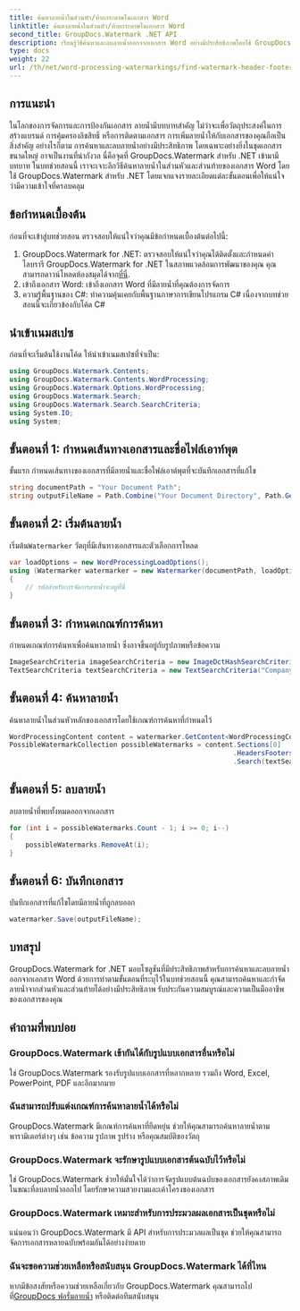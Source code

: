 ```yaml
---
title: ค้นหาลายน้ำในส่วนหัว/ท้ายกระดาษในเอกสาร Word
linktitle: ค้นหาลายน้ำในส่วนหัว/ท้ายกระดาษในเอกสาร Word
second_title: GroupDocs.Watermark .NET API
description: เรียนรู้วิธีค้นหาและลบลายน้ำออกจากเอกสาร Word อย่างมีประสิทธิภาพโดยใช้ GroupDocs สำหรับ .NET เพื่อให้มั่นใจถึงความสมบูรณ์ของเอกสารและความเป็นมืออาชีพ
type: docs
weight: 22
url: /th/net/word-processing-watermarkings/find-watermark-header-footer-word-docs/
---
```

## การแนะนำ
ในโลกของการจัดการและการป้องกันเอกสาร ลายน้ำมีบทบาทสำคัญ ไม่ว่าจะเพื่อวัตถุประสงค์ในการสร้างแบรนด์ การคุ้มครองลิขสิทธิ์ หรือการติดตามเอกสาร การเพิ่มลายน้ำให้กับเอกสารของคุณถือเป็นสิ่งสำคัญ อย่างไรก็ตาม การค้นหาและลบลายน้ำอย่างมีประสิทธิภาพ โดยเฉพาะอย่างยิ่งในชุดเอกสารขนาดใหญ่ อาจเป็นงานที่น่ากังวล นี่คือจุดที่ GroupDocs.Watermark สำหรับ .NET เข้ามามีบทบาท ในบทช่วยสอนนี้ เราจะเจาะลึกวิธีค้นหาลายน้ำในส่วนหัวและส่วนท้ายของเอกสาร Word โดยใช้ GroupDocs.Watermark สำหรับ .NET โดยแจกแจงรายละเอียดแต่ละขั้นตอนเพื่อให้แน่ใจว่ามีความเข้าใจที่ครอบคลุม
## ข้อกำหนดเบื้องต้น
ก่อนที่จะเข้าสู่บทช่วยสอน ตรวจสอบให้แน่ใจว่าคุณมีข้อกำหนดเบื้องต้นต่อไปนี้:
1. GroupDocs.Watermark for .NET: ตรวจสอบให้แน่ใจว่าคุณได้ติดตั้งและกำหนดค่าไลบรารี GroupDocs.Watermark for .NET ในสภาพแวดล้อมการพัฒนาของคุณ คุณสามารถดาวน์โหลดห้องสมุดได้จาก[ที่นี่](https://releases.groupdocs.com/Watermark/net/).
2. เข้าถึงเอกสาร Word: เข้าถึงเอกสาร Word ที่มีลายน้ำที่คุณต้องการจัดการ
3. ความรู้พื้นฐานของ C#: ทำความคุ้นเคยกับพื้นฐานภาษาการเขียนโปรแกรม C# เนื่องจากบทช่วยสอนนี้จะเกี่ยวข้องกับโค้ด C#
## นำเข้าเนมสเปซ
ก่อนที่จะเริ่มต้นใช้งานโค้ด ให้นำเข้าเนมสเปซที่จำเป็น:
```csharp
using GroupDocs.Watermark.Contents;
using GroupDocs.Watermark.Contents.WordProcessing;
using GroupDocs.Watermark.Options.WordProcessing;
using GroupDocs.Watermark.Search;
using GroupDocs.Watermark.Search.SearchCriteria;
using System.IO;
using System;
```
## ขั้นตอนที่ 1: กำหนดเส้นทางเอกสารและชื่อไฟล์เอาท์พุต
ขั้นแรก กำหนดเส้นทางของเอกสารที่มีลายน้ำและชื่อไฟล์เอาต์พุตที่จะบันทึกเอกสารที่แก้ไข
```csharp
string documentPath = "Your Document Path";
string outputFileName = Path.Combine("Your Document Directory", Path.GetFileName(documentPath));
```
## ขั้นตอนที่ 2: เริ่มต้นลายน้ำ
 เริ่มต้น`Watermarker` วัตถุที่มีเส้นทางเอกสารและตัวเลือกการโหลด
```csharp
var loadOptions = new WordProcessingLoadOptions();
using (Watermarker watermarker = new Watermarker(documentPath, loadOptions))
{
    // รหัสสำหรับการจัดการลายน้ำจะอยู่ที่นี่
}
```
## ขั้นตอนที่ 3: กำหนดเกณฑ์การค้นหา
กำหนดเกณฑ์การค้นหาเพื่อค้นหาลายน้ำ ซึ่งอาจขึ้นอยู่กับรูปภาพหรือข้อความ
```csharp
ImageSearchCriteria imageSearchCriteria = new ImageDctHashSearchCriteria(Constants.LogoPng);
TextSearchCriteria textSearchCriteria = new TextSearchCriteria("Company Name");
```
## ขั้นตอนที่ 4: ค้นหาลายน้ำ
ค้นหาลายน้ำในส่วนหัวหลักของเอกสารโดยใช้เกณฑ์การค้นหาที่กำหนดไว้
```csharp
WordProcessingContent content = watermarker.GetContent<WordProcessingContent>();
PossibleWatermarkCollection possibleWatermarks = content.Sections[0]
                                                        .HeadersFooters[OfficeHeaderFooterType.HeaderPrimary]
                                                        .Search(textSearchCriteria.Or(imageSearchCriteria));
```
## ขั้นตอนที่ 5: ลบลายน้ำ
ลบลายน้ำที่พบทั้งหมดออกจากเอกสาร
```csharp
for (int i = possibleWatermarks.Count - 1; i >= 0; i--)
{
    possibleWatermarks.RemoveAt(i);
}
```
## ขั้นตอนที่ 6: บันทึกเอกสาร
บันทึกเอกสารที่แก้ไขโดยมีลายน้ำที่ถูกลบออก
```csharp
watermarker.Save(outputFileName);
```

## บทสรุป
GroupDocs.Watermark for .NET มอบโซลูชันที่มีประสิทธิภาพสำหรับการค้นหาและลบลายน้ำออกจากเอกสาร Word ด้วยการทำตามขั้นตอนที่ระบุไว้ในบทช่วยสอนนี้ คุณสามารถค้นหาและกำจัดลายน้ำจากส่วนหัวและส่วนท้ายได้อย่างมีประสิทธิภาพ รับประกันความสมบูรณ์และความเป็นมืออาชีพของเอกสารของคุณ
## คำถามที่พบบ่อย
### GroupDocs.Watermark เข้ากันได้กับรูปแบบเอกสารอื่นหรือไม่
ใช่ GroupDocs.Watermark รองรับรูปแบบเอกสารที่หลากหลาย รวมถึง Word, Excel, PowerPoint, PDF และอีกมากมาย
### ฉันสามารถปรับแต่งเกณฑ์การค้นหาลายน้ำได้หรือไม่
GroupDocs.Watermark มีเกณฑ์การค้นหาที่ยืดหยุ่น ช่วยให้คุณสามารถค้นหาลายน้ำตามพารามิเตอร์ต่างๆ เช่น ข้อความ รูปภาพ รูปร่าง หรือคุณสมบัติของวัตถุ
### GroupDocs.Watermark จะรักษารูปแบบเอกสารต้นฉบับไว้หรือไม่
ใช่ GroupDocs.Watermark ช่วยให้มั่นใจได้ว่าการจัดรูปแบบต้นฉบับของเอกสารยังคงสภาพเดิมในขณะที่ลบลายน้ำออกไป โดยรักษาความสวยงามและเค้าโครงของเอกสาร
### GroupDocs.Watermark เหมาะสำหรับการประมวลผลเอกสารเป็นชุดหรือไม่
แน่นอนว่า GroupDocs.Watermark มี API สำหรับการประมวลผลเป็นชุด ช่วยให้คุณสามารถจัดการเอกสารหลายฉบับพร้อมกันได้อย่างง่ายดาย
### ฉันจะขอความช่วยเหลือหรือสนับสนุน GroupDocs.Watermark ได้ที่ไหน
 หากมีข้อสงสัยหรือความช่วยเหลือเกี่ยวกับ GroupDocs.Watermark คุณสามารถไปที่[GroupDocs ฟอรั่มลายน้ำ](https://forum.groupdocs.com/c/watermark/19) หรือติดต่อทีมสนับสนุน